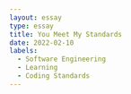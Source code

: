 ```yaml
---
layout: essay
type: essay
title: You Meet My Standards 
date: 2022-02-10
labels:
  - Software Engineering
  - Learning
  - Coding Standards
---
```

